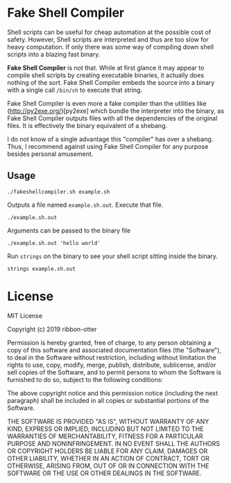 # Fake Shell Compiler
Shell scripts can be useful for cheap automation at the possible cost of safety. However, Shell scripts are interpreted and thus are too slow for heavy computation. If only there was some way of compiling down shell scripts into a blazing fast binary.

**Fake Shell Compiler** is not that. While at first glance it may appear to compile shell scripts by creating executable binaries, it actually does nothing of the sort. Fake Shell Compiler embeds the source into a binary with a single call `/bin/sh` to execute that string.

Fake Shell Compiler is even more a fake compiler than the utilities like (http://py2exe.org/)[py2exe] which bundle the interpreter into the binary, as Fake Shell Compiler outputs files with all the dependencies of the original files. It is effectively the binary equivalent of a shebang.

I do not know of a single advantage this "compiler" has over a shebang. Thus, I recommend against using Fake Shell Compiler for any purpose besides personal amusement.

## Usage

    ./fakeshellcompiler.sh example.sh

Outputs a file named `example.sh.out`. Execute that file.

	./example.sh.out

Arguments can be passed to the binary file

    ./example.sh.out 'hello world'

Run `strings` on the binary to see your shell script sitting inside the binary.

    strings example.sh.out

# License

MIT License

Copyright (c) 2019 ribbon-otter

Permission is hereby granted, free of charge, to any person obtaining a copy of this software and associated documentation files (the "Software"), to deal in the Software without restriction, including without limitation the rights to use, copy, modify, merge, publish, distribute, sublicense, and/or sell copies of the Software, and to permit persons to whom the Software is furnished to do so, subject to the following conditions:

The above copyright notice and this permission notice (including the next paragraph) shall be included in all copies or substantial portions of the Software.

THE SOFTWARE IS PROVIDED "AS IS", WITHOUT WARRANTY OF ANY KIND, EXPRESS OR IMPLIED, INCLUDING BUT NOT LIMITED TO THE WARRANTIES OF MERCHANTABILITY, FITNESS FOR A PARTICULAR PURPOSE AND NONINFRINGEMENT. IN NO EVENT SHALL THE AUTHORS OR COPYRIGHT HOLDERS BE LIABLE FOR ANY CLAIM, DAMAGES OR OTHER LIABILITY, WHETHER IN AN ACTION OF CONTRACT, TORT OR OTHERWISE, ARISING FROM, OUT OF OR IN CONNECTION WITH THE SOFTWARE OR THE USE OR OTHER DEALINGS IN THE SOFTWARE.

